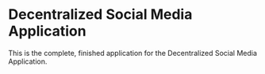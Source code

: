 # Decentralized Social Media Application

This is the complete, finished application for the Decentralized Social Media Application.


